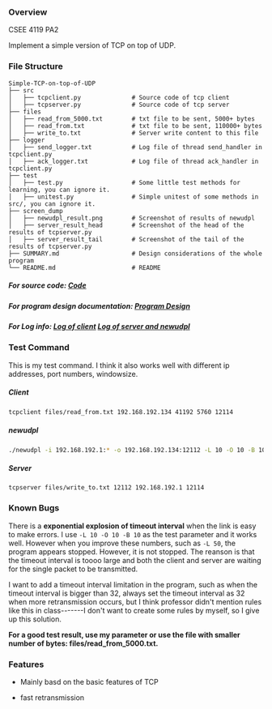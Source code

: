 ### Overview

CSEE 4119 PA2

Implement a simple version of TCP on top of UDP.

### File Structure

```
Simple-TCP-on-top-of-UDP
├── src					 
│   ├── tcpclient.py              # Source code of tcp client
│   ├── tcpserver.py              # Source code of tcp server
├── files							
│   ├── read_from_5000.txt        # txt file to be sent, 5000+ bytes
│   ├── read_from.txt             # txt file to be sent, 110000+ bytes
│   ├── write_to.txt              # Server write content to this file
├── logger
│   ├── send_logger.txt           # Log file of thread send_handler in tcpclient.py
│   ├── ack_logger.txt            # Log file of thread ack_handler in tcpclient.py
├── test
│   ├── test.py                   # Some little test methods for learning, you can ignore it.
│   ├── unitest.py                # Simple unitest of some methods in src/, you can ignore it.
├── screen_dump
│   ├── newudpl_result.png        # Screenshot of results of newudpl
│   ├── server_result_head        # Screenshot of the head of the results of tcpserver.py
│   ├── server_result_tail        # Screenshot of the tail of the results of tcpserver.py
├── SUMMARY.md                    # Design considerations of the whole program
└── README.md                     # README	
```

##### For source code: [Code](./src)

##### For program design documentation: [Program Design](./Summary.md)

##### For Log info: [Log of client](./logger)     [Log of server and newudpl](./screen_dump)

### Test Command

This is my test command. I think it also works well with different ip addresses, port numbers, windowsize. 

##### Client

```bash
tcpclient files/read_from.txt 192.168.192.134 41192 5760 12114
```

##### newudpl

```bash
./newudpl -i 192.168.192.1:* -o 192.168.192.134:12112 -L 10 -O 10 -B 10
```

##### Server

```
tcpserver files/write_to.txt 12112 192.168.192.1 12114
```

### Known Bugs

There is a **exponential explosion of timeout interval** when the link is easy to make errors. I use `-L 10 -O 10 -B 10` as the test parameter and it works well. However when you improve these numbers, such as `-L 50`, the program appears stopped. However, it is not stopped. The reanson is that the timeout interval is toooo large and both the client and server are waiting for the single packet to be transmitted.

I want to add a timeout interval limitation in the program, such as when the  timeout interval is bigger than 32, always set the timeout interval as 32 when more retransmission occurs, but I think professor didn't mention rules like this in class-------I don't want to create some rules by myself, so I give up this solution. 

**For a good test result, use my parameter or use the file with smaller number of bytes: files/read_from_5000.txt.**

### Features

- Mainly basd on the basic features of TCP	


- fast retransmission

